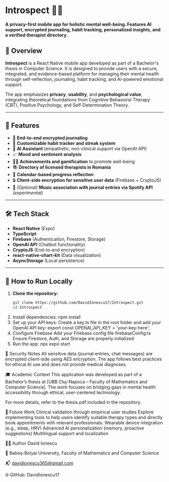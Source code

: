 # Introspect 📱🧠  
**A privacy-first mobile app for holistic mental well-being. Features AI support, encrypted journaling, habit tracking, personalized insights, and a verified therapist directory.**

## 🧩 Overview

**Introspect** is a React Native mobile app developed as part of a Bachelor's thesis in Computer Science. It is designed to provide users with a secure, integrated, and evidence-based platform for managing their mental health through self-reflection, journaling, habit tracking, and AI-powered emotional support.  

The app emphasizes **privacy**, **usability**, and **psychological value**, integrating theoretical foundations from Cognitive Behavioral Therapy (CBT), Positive Psychology, and Self-Determination Theory.

---

## 🚀 Features

- 📓 **End-to-end encrypted journaling**  
- 🎯 **Customizable habit tracker and streak system**
- 🤖 **AI Assistant** (empathetic, non-clinical support via OpenAI API)
- 📈 **Mood and sentiment analysis**  
- 🧘‍♀️ **Achievements and gamification** to promote well-being  
- 📚 **Directory of licensed therapists in Romania**
- 📆 **Calendar-based progress reflection**
- 🔒 **Client-side encryption for sensitive user data** (Firebase + CryptoJS)
- 🎵 *(Optional)* **Music association with journal entries via Spotify API** *(experimental)*

---

## 🛠️ Tech Stack

- **React Native** (Expo)
- **TypeScript**
- **Firebase** (Authentication, Firestore, Storage)
- **OpenAI API** (Chatbot functionality)
- **CryptoJS** (End-to-end encryption)
- **react-native-chart-kit** (Data visualization)
- **AsyncStorage** (Local persistence)

---

## 🧪 How to Run Locally

1. **Clone the repository:**
   ```bash
   git clone https://github.com/DavidIonescu17/Introspect.git
   cd Introspect
2. Install dependencies: npm install
3. Set up your API keys:
   Create a key.ts file in the root folder and add your OpenAI API key:
   export const OPENAI_API_KEY = 'your-key-here';
4. Configure Firebase
    Add your Firebase config file firebaseConfig.ts
    Ensure Firestore, Auth, and Storage are properly initialized
5. Run the app: npx expo start


🧠 Security Notes
All sensitive data (journal entries, chat messages) are encrypted client-side using AES encryption. The app follows best practices for ethical AI use and does not provide medical diagnoses.

🎓 Academic Context
This application was developed as part of a Bachelor’s thesis at [UBB Cluj-Napoca – Faculty of Mathematics and Computer Science]. The work focuses on bridging gaps in mental health accessibility through ethical, user-centered technology.

For more details, refer to the thesis.pdf included in the repository.

📌 Future Work
  Clinical validation through empirical user studies
  Explore implementing tools to help users identify suitable therapy types and directly book appointments with relevant professionals.
  Wearable device integration (e.g., sleep, HRV)
  Advanced AI personalization (memory, proactive suggestions)
  Multilingual support and localization


👩‍💻 Author
David Ionescu

🏫 Babeș-Bolyai University, Faculty of Mathematics and Computer Science

📬 davidionescu365@gmail.com

🌐 GitHub: DavidIonescu17

